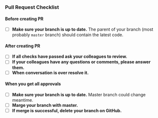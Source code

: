 ### Pull Request Checklist
#### Before creating PR
- [ ] **Make sure your branch is up to date.** 
The parent of your branch (most probably ```master``` branch) 
should contain the latest code.

#### After creating PR
- [ ] **If all checks have passed ask your colleagues to review.** 
- [ ] **If your colleagues have any questions or comments,
 please answer them.**
- [ ] **When conversation is over resolve it.** 

#### When you get all approvals
- [ ] **Make sure your branch is up to date.** 
Master branch could change meantime.
- [ ] **Marge your branch with master.**
- [ ] **If merge is successful, delete your branch on GitHub.** 
